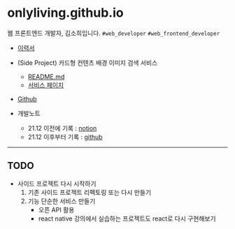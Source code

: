 # onlyliving.github.io

웹 프론트엔드 개발자, 김소희입니다.
`#web_developer` `#web_frontend_developer`

-   [이력서](https://onlyliving.github.io/resume/dist/)

-   (Side Project) 카드형 컨텐츠 배경 이미지 검색 서비스

    -   [README.md](https://github.com/onlyliving/Side-Projects)
    -   [서비스 페이지](https://onlyliving.github.io/Side-Projects/dist)

-   [Github](https://github.com/onlyliving)

-   개발노트
    -   21.12 이전에 기록 : [notion](https://frontendsofie.notion.site/14ef995b935e471abc9b3ab5be30196e)
    -   21.12 이후부터 기록 : [github](https://github.com/onlyliving/TIL)

---

## TODO

- 사이드 프로젝트 다시 시작하기
    1. 기존 사이드 프로젝트 리펙토링 또는 다시 만들기
    2. 기능 단순한 서비스 만들기
        - 오픈 API 활용
        - react native 강의에서 실습하는 프로젝트도 react로 다시 구현해보기
